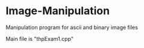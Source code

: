 # Image-Manipulation
 Manipulation program for ascii and binary image files

Main file is "thpExam1.cpp"
